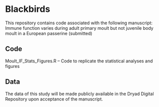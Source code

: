 # Blackbirds

This repository contains code associated with the following manuscript: Immune function varies during adult primary moult but not juvenile body moult in a European passerine (submitted)

## Code


Moult_IF_Stats_Figures.R – Code to replicate the statistical analyses and figures 

## Data

The data of this study will be made publicly available in the Dryad Digital Repository upon acceptance of the manuscript.
